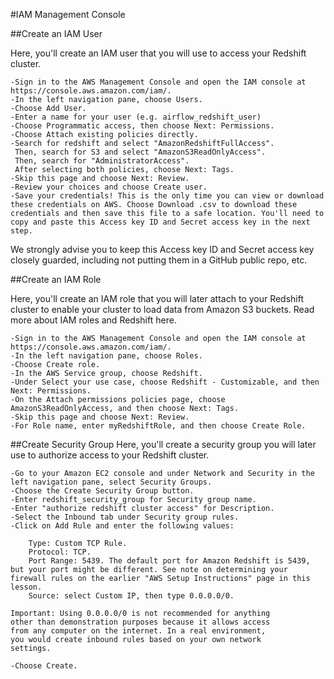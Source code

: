 #IAM Management Console

##Create an IAM User

Here, you'll create an IAM user that you will use to access your Redshift cluster.

    -Sign in to the AWS Management Console and open the IAM console at https://console.aws.amazon.com/iam/.
    -In the left navigation pane, choose Users.
    -Choose Add User.
    -Enter a name for your user (e.g. airflow_redshift_user)
    -Choose Programmatic access, then choose Next: Permissions.
    -Choose Attach existing policies directly.
    -Search for redshift and select "AmazonRedshiftFullAccess". 
     Then, search for S3 and select "AmazonS3ReadOnlyAccess". 
     Then, search for "AdministratorAccess".
     After selecting both policies, choose Next: Tags.
    -Skip this page and choose Next: Review.
    -Review your choices and choose Create user.
    -Save your credentials! This is the only time you can view or download these credentials on AWS. Choose Download .csv to download these credentials and then save this file to a safe location. You'll need to copy and paste this Access key ID and Secret access key in the next step.

We strongly advise you to keep this Access key ID and Secret access key closely guarded, including not putting them in a GitHub public repo, etc.

##Create an IAM Role

Here, you'll create an IAM role that you will later attach to your Redshift cluster to enable your cluster to load data from Amazon S3 buckets. Read more about IAM roles and Redshift here.

    -Sign in to the AWS Management Console and open the IAM console at https://console.aws.amazon.com/iam/.
    -In the left navigation pane, choose Roles.
    -Choose Create role.
    -In the AWS Service group, choose Redshift.
    -Under Select your use case, choose Redshift - Customizable, and then Next: Permissions.
    -On the Attach permissions policies page, choose AmazonS3ReadOnlyAccess, and then choose Next: Tags.
    -Skip this page and choose Next: Review.
    -For Role name, enter myRedshiftRole, and then choose Create Role.

##Create Security Group
Here, you'll create a security group you will later use to authorize access to your Redshift cluster.

    -Go to your Amazon EC2 console and under Network and Security in the left navigation pane, select Security Groups.
    -Choose the Create Security Group button.
    -Enter redshift_security_group for Security group name.
    -Enter "authorize redshift cluster access" for Description.
    -Select the Inbound tab under Security group rules.
    -Click on Add Rule and enter the following values:

        Type: Custom TCP Rule.
        Protocol: TCP.
        Port Range: 5439. The default port for Amazon Redshift is 5439, but your port might be different. See note on determining your firewall rules on the earlier "AWS Setup Instructions" page in this lesson.
        Source: select Custom IP, then type 0.0.0.0/0.
        
    Important: Using 0.0.0.0/0 is not recommended for anything 
    other than demonstration purposes because it allows access 
    from any computer on the internet. In a real environment, 
    you would create inbound rules based on your own network 
    settings.
    
    -Choose Create.